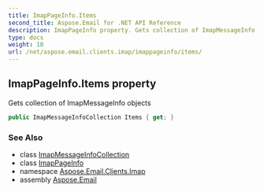 ```yaml
---
title: ImapPageInfo.Items
second_title: Aspose.Email for .NET API Reference
description: ImapPageInfo property. Gets collection of ImapMessageInfo objects
type: docs
weight: 10
url: /net/aspose.email.clients.imap/imappageinfo/items/
---
```

## ImapPageInfo.Items property

Gets collection of ImapMessageInfo objects

```csharp
public ImapMessageInfoCollection Items { get; }
```

### See Also

* class [ImapMessageInfoCollection](../../imapmessageinfocollection/)
* class [ImapPageInfo](../)
* namespace [Aspose.Email.Clients.Imap](../../imappageinfo/)
* assembly [Aspose.Email](../../../)


